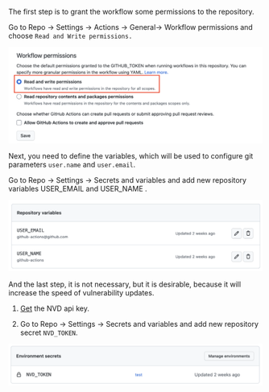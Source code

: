 
The first step is to grant the workflow some permissions to the repository.

Go to Repo -> Settings -> Actions -> General-> Workflow permissions and choose `Read and Write permissions.`

![permission](doc/img/workflow-permission.png)

Next, you need to define the variables, which will be used to configure git parameters `user.name` and `user.email`.

Go to Repo -> Settings -> Secrets and variables and add new repository variables USER_EMAIL and USER_NAME .

![variables](doc/img/variables.png)

And the last step, it is not necessary, but it is desirable, because it will increase the speed of vulnerability updates.

1. [Get](https://nvd.nist.gov/developers/request-an-api-key) the NVD api key.

2. Go to Repo -> Settings -> Secrets and variables and add new repository secret `NVD_TOKEN`.

![secrets](doc/img/secrets.png)
